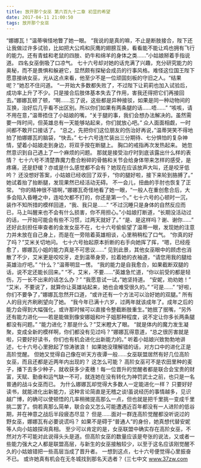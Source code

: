 ```yaml
---
title: 放开那个女巫 第六百九十二章 初显的希望
date: 2017-04-11 21:00:50
tags: 放开那个女巫
---
```


“娜娜瓦！”温蒂嗔怪地瞥了她一眼。
“我说的是真的嘛，不止是断肢接合，陛下还让我做过许多试验，比如把大公鸡和灰鹰的翅膀互换，看看能不能让鸡也拥有飞行的能力。还有青蛙和老鼠的四肢、奶牛和绵羊的身体之类……”小姑娘掰着手指说道。
四名女巫倒吸了口凉气。
七十六号却对她的话充满了兴趣，充分研究能力的奥秘，而不是畏惧和躲避它，显然颇有探秘会成员的行事风格。难怪这位国王陛下愿意接纳女巫，光从这点来看，他至少不是一位顽固刻板的守旧之人。“结果呢？”她忍不住问道。
“一开始大多数都失败了，不过陛下让莉莉也加入试验后，成功率上升了不少。只是接合后肢体基本失去了作用，害我还得把它们再接回去。”娜娜瓦顿了顿，“啊……忘了说，这些都是异种接驳，如果是同一种动物间的互换，治好后几乎看不出区别。所以你们如果有两条腿的话……唔……”
“咳咳，请不用在意，”温蒂捂住了小姑娘的嘴，“关于腿的事，我们会想办法解决的。虽然需要一阵时间，但英雄总有一天能够站起来，你们就放心吧。”
众人面面相觑，一时间都不敢开口接话了。
“总之，先把你们这位朋友的伤治好再说，”温蒂哭笑不得地拍了拍娜娜瓦的脑袋，“快去。”
七十六号连忙装出三分期待、七分惧怕的复杂神情，望着小姑娘走到身边，将双手按在断腿上。
胸口的戒指再次发热起来。
她忽然意识到自己遇上了一个麻烦的问题。
那就是接受治疗时到底该露出什么样的表情？
七十六号不清楚靠魔力愈合粉碎的骨骼和关节会给身体带来怎样的感受，是疼痛，还是舒缓？亦或是什么感觉都不会有？她现在应该放声大叫，还是咬牙低吟？
还没想好答案，小姑娘已经收回了双手，“你的腿好啦，接下来轮到胳膊了。”
她试着抬了抬断腿，发现果然已经活动无碍。
不一会儿，扭曲的手肘也恢复了正常。
“你的精神很不错啊，”娜娜瓦奇怪地看了她一眼，“一般人在重创愈合后，大多会陷入昏睡之中，连哈欠都不打的，你还是第一个。”
七十六号的心顿时一沉，装作不知所措的模样回道，“我、我只是……”
“不过沉睡只是身体的自然反应而已，马上叫醒来也不会有什么损害，你不用担心。”小姑娘打断道，“长期没活动过的话，一开始可能会有些不习惯，过两天就好了。”
“是、是这样吗？谢、谢你……”
还好此刻担任审查者的金发女巫不在，七十六号偷偷望了温蒂一眼，发现她的注意力并未放在自己身上，而是在一旁陪着英雄相谈，心里稍稍松了口气。
“你真的好了吗？”艾米关切地问。
七十六号抬起原本折断的右手向她挥了挥，“嗯，已经痊愈了，娜娜瓦小姐的能力真是不可思议……”
见到此景，其他女巫眼中的顾虑也消散了不少，艾米更是咬咬牙，走到温蒂身旁，拉着她的衣袖道，“请您用我的腿给英雄治疗吧。”
“什么？”温蒂明显一愣。
“我的能力是自我愈合，如果截断双腿的话，说不定还能长回来。”
“不，艾米，不要……”英雄急忙道，“你以前受的都是轻伤，万一长不出来的话怎么办？”
“我愿意试一试，”她坚持道。
“安妮，劝劝她！”
“艾米，不要说了，就算你让英雄站起来，她也会难受很久的。”
“可是……”
“好啦，你们不要争了，”娜娜瓦忽然开口道，“或许还有一个方法可以治好她的双腿。”
所有人的目光齐刷刷望向了她。
“我今年已满十六岁，过两年就该成年了。成年之后的能力会得到大幅强化，或许那时候可以直接令整截断肢重生。”她抿了抿嘴，“另外还有能力进化——若是能做到像安娜姐和叶子姐那种程度，说不定让你多长两条腿都没有问题。”
“能力进化？那是什么？”艾米瞪大了眼。
“就是体内的魔力发生凝聚，变成全新的模样啊，你们都没有见过吗？”娜娜瓦得意道，“总之很厉害就是啦，只要好好读书，你们也有机会进化出新能力的。”
听着小姑娘兴致勃勃地讲述，七十六号心里掀起了惊涛骇浪！
如果她没理解错的话，对方口中的进化正是高阶觉醒。
但她又觉得自己像在听天方夜谭一般……女巫联盟居然有好几位高阶女巫，而且还都是近两年内出现的？
这怎么可能？
高阶女巫可不是农田里种的麦子，播下去多少种子，就收获多少麦穗！每一位晋升的觉醒者都是联合会宝贵的财富，天赋、勤奋和运气缺一不可，就连她在没有转化为神罚武士之前，也只是一名普通的战斗女巫而已。
为什么娜娜瓦却觉得大多数人一定能进化一样？
只要好好读书，就能进化出新能力，这种言论简直是无稽之谈!虽说经历的事情越多，见识越广博，的确可以使顿悟的几率稍微提高那么一点，但也就是把千里挑一变成千里挑二罢了。倘若真那么简单，联合会又怎么可能遭遇近百年都没有一人进阶的低谷期，并在神意之战后半段疲态尽显？
但是……面对一群连高阶觉醒都没听说过的野女巫，娜娜瓦有必要说谎吗？
如果不是碍于“普通人”的身份，她真想代替安妮等人向小姑娘探询真相。
至少可以肯定的是，女巫联盟中确实存在高阶女巫，不然对方不可能对此说得头头是道。但高阶女巫的数量应该是夸张的说法，又或者一些能力强大之人都是联盟高层，与新生的女巫接触较少，以至于这名应该刚觉醒不久的小姑娘错把一些高层当成了晋升者。
一想到这点，七十六号便觉得心里振奋不已。
或许她真有机会在无冬城找到那名天选者？
(三七中文 www.37zw.com